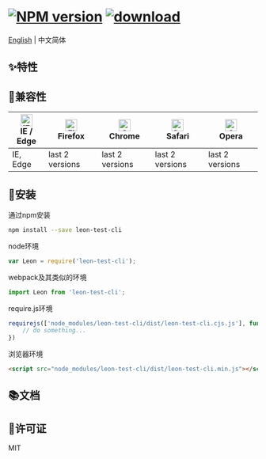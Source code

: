 # [![NPM version](https://img.shields.io/npm/v/leon-test-cli.svg)](https://www.npmjs.com/package/leon-test-cli) [![download](https://img.shields.io/npm/dm/leon-test-cli)](https://www.npmjs.com/package/leon-test-cli)

[English]() | 中文简体

## :sparkles:特性


## :traffic_light:兼容性

| [<img src="https://raw.githubusercontent.com/alrra/browser-logos/master/src/edge/edge_48x48.png" alt="IE / Edge" width="24px" height="24px" />](http://godban.github.io/browsers-support-badges/)</br>IE / Edge | [<img src="https://raw.githubusercontent.com/alrra/browser-logos/master/src/firefox/firefox_48x48.png" alt="Firefox" width="24px" height="24px" />](http://godban.github.io/browsers-support-badges/)</br>Firefox | [<img src="https://raw.githubusercontent.com/alrra/browser-logos/master/src/chrome/chrome_48x48.png" alt="Chrome" width="24px" height="24px" />](http://godban.github.io/browsers-support-badges/)</br>Chrome | [<img src="https://raw.githubusercontent.com/alrra/browser-logos/master/src/safari/safari_48x48.png" alt="Safari" width="24px" height="24px" />](http://godban.github.io/browsers-support-badges/)</br>Safari | [<img src="https://raw.githubusercontent.com/alrra/browser-logos/master/src/opera/opera_48x48.png" alt="Opera" width="24px" height="24px" />](http://godban.github.io/browsers-support-badges/)</br>Opera |  
| --- | --- | --- | --- | --- |
| IE, Edge | last 2 versions | last 2 versions | last 2 versions | last 2 versions |

## :rocket:安装

通过npm安装
```bash
npm install --save leon-test-cli
```
node环境
```js
var Leon = require('leon-test-cli');
```
webpack及其类似的环境
```js
import Leon from 'leon-test-cli';
```
require.js环境
```js
requirejs(['node_modules/leon-test-cli/dist/leon-test-cli.cjs.js'], function (Leon) {
    // do something...
})
```
浏览器环境
```html
<script src="node_modules/leon-test-cli/dist/leon-test-cli.min.js"></script>
```

## :books:文档


## :page_facing_up:许可证
MIT

